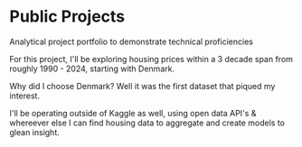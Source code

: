 # **Public Projects**
Analytical project portfolio to demonstrate technical proficiencies

For this project, I'll be exploring housing prices within a 3 decade span from roughly 1990 - 2024, starting with Denmark. 

Why did I choose Denmark? Well it was the first dataset that piqued my interest.

I'll be operating outside of Kaggle as well, using open data API's & whereever else I can find housing data to aggregate and create models to glean insight.
